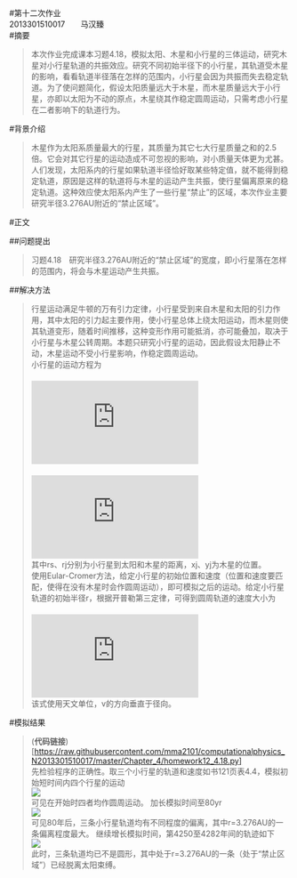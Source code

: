 #第十二次作业  
2013301510017　　马汉臻  
#摘要  
> 本次作业完成课本习题4.18，模拟太阳、木星和小行星的三体运动，研究木星对小行星轨道的共振效应。研究不同初始半径下的小行星，其轨道受木星的影响，看看轨道半径落在怎样的范围内，小行星会因为共振而失去稳定轨道。为了使问题简化，假设太阳质量远大于木星，而木星质量远大于小行星，亦即以太阳为不动的原点，木星绕其作稳定圆周运动，只需考虑小行星在二者影响下的轨道行为。  

#背景介绍  
> 木星作为太阳系质量最大的行星，其质量为其它七大行星质量之和的2.5倍。它会对其它行星的运动造成不可忽视的影响，对小质量天体更为尤甚。人们发现，太阳系内的行星如果轨道半径恰好取某些特定值，就不能得到稳定轨道，原因是这样的轨道将与木星的运动产生共振，使行星偏离原来的稳定轨道。这种效应使太阳系内产生了一些行星“禁止”的区域，本次作业主要研究半径3.276AU附近的“禁止区域”。  

#正文  

##问题提出  
> 习题4.18　研究半径3.276AU附近的“禁止区域”的宽度，即小行星落在怎样的范围内，将会与木星运动产生共振。  

##解决方法  
> 行星运动满足牛顿的万有引力定律，小行星受到来自木星和太阳的引力作用，其中太阳的引力起主要作用，使小行星总体上绕太阳运动，而木星则使其轨道变形，随着时间推移，这种变形作用可能抵消，亦可能叠加，取决于小行星与木星公转周期。本题只研究小行星的运动，因此假设太阳静止不动，木星运动不受小行星影响，作稳定圆周运动。  
> 小行星的运动方程为  
　　　　　　　　　　　　![](http://latex.codecogs.com/gif.latex?%5Cfrac%7B%5Cmathrm%7Bd%7Dv_%7Bx%7D%20%7D%7B%5Cmathrm%7Bd%7D%20t%7D%3D-%5Cfrac%7B4%5Cpi%20%5E2%20x%7D%7Br_%7Bs%7D%5E3%7D&plus;%5Cfrac%7B0.004%5Cpi%20%5E2%28x_%7Bj%7D-x%29%7D%7Br_%7Bj%7D%5E3%7D)  
　　　　　　　　　　　　![](http://latex.codecogs.com/gif.latex?%5Cfrac%7B%5Cmathrm%7Bd%7Dv_%7By%7D%20%7D%7B%5Cmathrm%7Bd%7D%20t%7D%3D-%5Cfrac%7B4%5Cpi%20%5E2%20y%7D%7Br_%7Bs%7D%5E3%7D&plus;%5Cfrac%7B0.004%5Cpi%20%5E2%28y_%7Bj%7D-y%29%7D%7Br_%7Bj%7D%5E3%7D)  
> 其中rs、rj分别为小行星到太阳和木星的距离，xj、yj为木星的位置。  
> 使用Eular-Cromer方法，给定小行星的初始位置和速度（位置和速度要匹配，使得在没有木星时会作圆周运动），即可模拟之后的运动。给定小行星轨道的初始半径r，根据开普勒第三定律，可得到圆周轨道的速度大小为  
　　　　　　　　　　　　![](http://latex.codecogs.com/gif.latex?v%3D%5Cfrac%7B2%5Cpi%20%7D%7B%5Csqrt%7Br%7D%7D)  
> 该式使用天文单位，v的方向垂直于径向。  

#模拟结果  
> (**代码链接**)[https://raw.githubusercontent.com/mma2101/computationalphysics_N2013301510017/master/Chapter_4/homework12_4.18.py]  
> 先检验程序的正确性。取三个小行星的轨道和速度如书121页表4.4，模拟初始短时间内四个行星的运动  
![](https://raw.githubusercontent.com/mma2101/computationalphysics_N2013301510017/master/Chapter_4/12.1.png)  
> 可见在开始时四者均作圆周运动。
> 加长模拟时间至80yr  
![](https://raw.githubusercontent.com/mma2101/computationalphysics_N2013301510017/master/Chapter_4/12.2.png)  
> 可见80年后，三条小行星轨道均有不同程度的偏离，其中r=3.276AU的一条偏离程度最大。
> 继续增长模拟时间，第4250至4282年间的轨迹如下  
![](https://raw.githubusercontent.com/mma2101/computationalphysics_N2013301510017/master/Chapter_4/12.3.png)  
> 此时，三条轨道均已不是圆形，其中处于r=3.276AU的一条（处于“禁止区域”）已经脱离太阳束缚。

